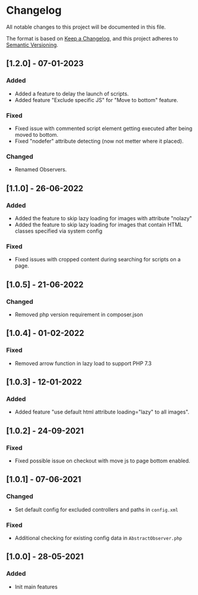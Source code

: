 # Changelog
All notable changes to this project will be documented in this file.

The format is based on [Keep a Changelog](https://keepachangelog.com/en/1.0.0/),
and this project adheres to [Semantic Versioning](https://semver.org/spec/v2.0.0.html).

## [1.2.0] - 07-01-2023
### Added
- Added a feature to delay the launch of scripts.
- Added feature "Exclude specific JS" for "Move to bottom" feature.
### Fixed
- Fixed issue with commented script element getting executed after being moved to bottom.
- Fixed "nodefer" attribute detecting (now not metter where it placed).
### Changed
- Renamed Observers.

## [1.1.0] - 26-06-2022
### Added
- Added the feature to skip lazy loading for images with attribute "nolazy"
- Added the feature to skip lazy loading for images that contain HTML classes specified via system config
### Fixed
- Fixed issues with cropped content during searching for scripts on a page.

## [1.0.5] - 21-06-2022
### Changed
- Removed php version requirement in composer.json

## [1.0.4] - 01-02-2022
### Fixed
- Removed arrow function in lazy load to support PHP 7.3

## [1.0.3] - 12-01-2022
### Added
- Added feature "use default html attribute loading="lazy" to all images".

## [1.0.2] - 24-09-2021
### Fixed
- Fixed possible issue on checkout with move js to page bottom enabled.

## [1.0.1] - 07-06-2021
### Changed
- Set default config for excluded controllers and paths in `config.xml`

### Fixed
- Additional checking for existing config data in `AbstractObserver.php`

## [1.0.0] - 28-05-2021
### Added
- Init main features

